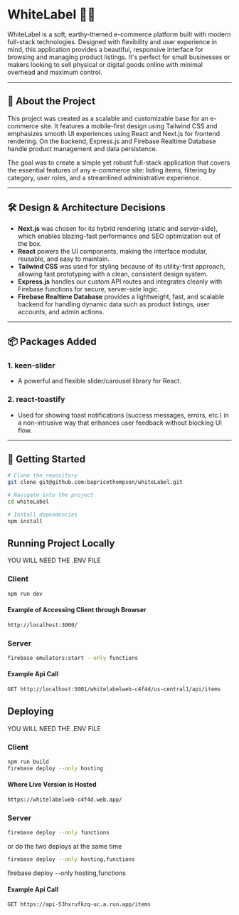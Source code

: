 # WhiteLabel 🛒🌿

WhiteLabel is a soft, earthy-themed e-commerce platform built with modern full-stack technologies. Designed with flexibility and user experience in mind, this application provides a beautiful, responsive interface for browsing and managing product listings. It's perfect for small businesses or makers looking to sell physical or digital goods online with minimal overhead and maximum control.

---

## 🌱 About the Project

This project was created as a scalable and customizable base for an e-commerce site. It features a mobile-first design using Tailwind CSS and emphasizes smooth UI experiences using React and Next.js for frontend rendering. On the backend, Express.js and Firebase Realtime Database handle product management and data persistence.

The goal was to create a simple yet robust full-stack application that covers the essential features of any e-commerce site: listing items, filtering by category, user roles, and a streamlined administrative experience.

---

## 🛠️ Design & Architecture Decisions

- **Next.js** was chosen for its hybrid rendering (static and server-side), which enables blazing-fast performance and SEO optimization out of the box.
- **React** powers the UI components, making the interface modular, reusable, and easy to maintain.
- **Tailwind CSS** was used for styling because of its utility-first approach, allowing fast prototyping with a clean, consistent design system.
- **Express.js** handles our custom API routes and integrates cleanly with Firebase functions for secure, server-side logic.
- **Firebase Realtime Database** provides a lightweight, fast, and scalable backend for handling dynamic data such as product listings, user accounts, and admin actions.

---

## 📦 Packages Added

### 1. **keen-slider**

- A powerful and flexible slider/carousel library for React.

### 2. **react-toastify**

- Used for showing toast notifications (success messages, errors, etc.) in a non-intrusive way that enhances user feedback without blocking UI flow.

---

## 🚀 Getting Started

```bash
# Clone the repository
git clone git@github.com:bapricethompson/whiteLabel.git

# Navigate into the project
cd whiteLabel

# Install dependencies
npm install

```

## Running Project Locally

YOU WILL NEED THE .ENV FILE

### Client

```bash
npm run dev
```

#### Example of Accessing Client through Browser

```bash
http://localhost:3000/
```

### Server

```bash
firebase emulators:start --only functions
```

#### Example Api Call

```bash
GET http://localhost:5001/whitelabelweb-c4f4d/us-central1/api/items
```

## Deploying

YOU WILL NEED THE .ENV FILE

### Client

```bash
npm run build
firebase deploy --only hosting
```

#### Where Live Version is Hosted

```bash
https://whitelabelweb-c4f4d.web.app/
```

### Server

```bash
firebase deploy --only functions
```

or do the two deploys at the same time

```bash
firebase deploy --only hosting,functions
```

firebase deploy --only hosting,functions

#### Example Api Call

```bash
GET https://api-53hxrufkzq-uc.a.run.app/items
```
